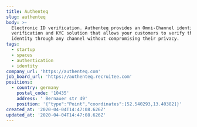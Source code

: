 ```yaml
---
title: Authenteq
slug: authenteq
body: >-
  Electronic ID verification. Authenteq provides an Omni-Channel identity
  verification and KYC solution that allows your customers to verify their
  identity through any channel without compromising their privacy.
tags:
  - startup
  - spaces
  - authentication
  - identity
company_url: 'https://authenteq.com'
job_board_url: 'https://authenteq.recruitee.com'
positions:
  - country: germany
    postal_code: '10435'
    address: ' Bernauer str 49'
    position: '{"type":"Point","coordinates":[52.540293,13.40382]}'
created_at: '2020-04-04T14:47:08.626Z'
updated_at: '2020-04-04T14:47:08.626Z'
---
```


